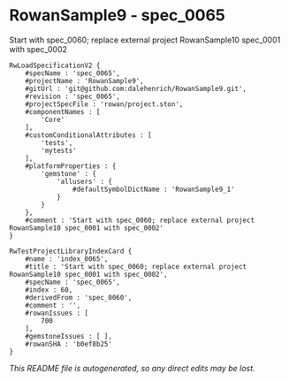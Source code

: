 # RowanSample9 - spec_0065
Start with spec_0060; replace external project RowanSample10 spec_0001 with spec_0002
```
RwLoadSpecificationV2 {
	#specName : 'spec_0065',
	#projectName : 'RowanSample9',
	#gitUrl : 'git@github.com:dalehenrich/RowanSample9.git',
	#revision : 'spec_0065',
	#projectSpecFile : 'rowan/project.ston',
	#componentNames : [
		'Core'
	],
	#customConditionalAttributes : [
		'tests',
		'mytests'
	],
	#platformProperties : {
		'gemstone' : {
			'allusers' : {
				#defaultSymbolDictName : 'RowanSample9_1'
			}
		}
	},
	#comment : 'Start with spec_0060; replace external project RowanSample10 spec_0001 with spec_0002'
}

RwTestProjectLibraryIndexCard {
	#name : 'index_0065',
	#title : 'Start with spec_0060; replace external project RowanSample10 spec_0001 with spec_0002',
	#specName : 'spec_0065',
	#index : 60,
	#derivedFrom : 'spec_0060',
	#comment : '',
	#rowanIssues : [
		700
	],
	#gemstoneIssues : [ ],
	#rowanSHA : 'b0ef8b25'
}
```

*This README file is autogenerated, so any direct edits may be lost.*
